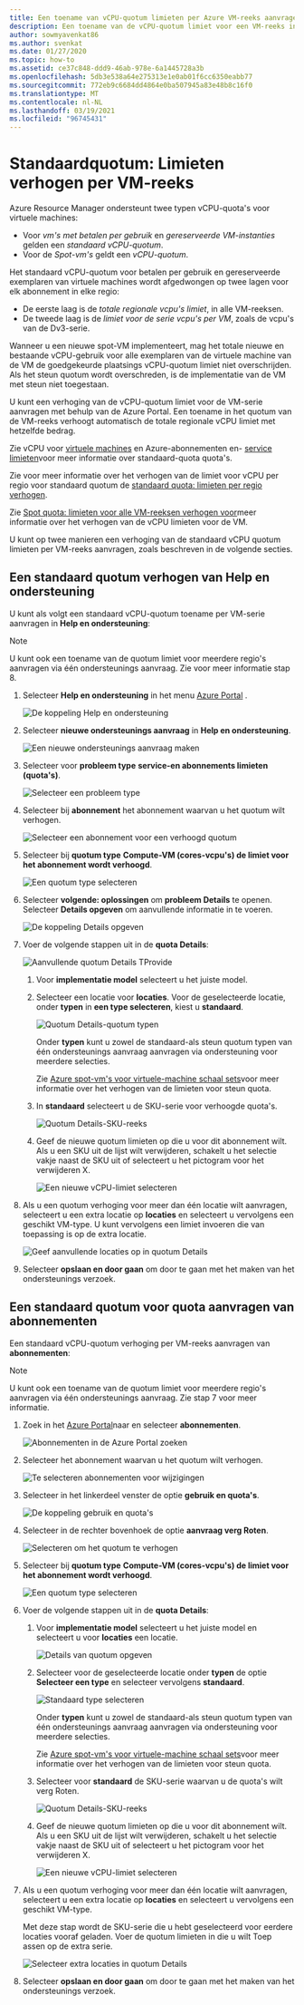 ```yaml
---
title: Een toename van vCPU-quotum limieten per Azure VM-reeks aanvragen
description: Een toename van de vCPU-quotum limiet voor een VM-reeks in het Azure Portal aanvragen, waardoor de totale regionale vCPU limiet wordt verhoogd met hetzelfde bedrag.
author: sowmyavenkat86
ms.author: svenkat
ms.date: 01/27/2020
ms.topic: how-to
ms.assetid: ce37c848-ddd9-46ab-978e-6a1445728a3b
ms.openlocfilehash: 5db3e538a64e275313e1e0ab01f6cc6350eabb77
ms.sourcegitcommit: 772eb9c6684dd4864e0ba507945a83e48b8c16f0
ms.translationtype: MT
ms.contentlocale: nl-NL
ms.lasthandoff: 03/19/2021
ms.locfileid: "96745431"
---
```

# <a name="standard-quota-increase-limits-by-vm-series"></a>Standaardquotum: Limieten verhogen per VM-reeks

Azure Resource Manager ondersteunt twee typen vCPU-quota's voor virtuele machines:

* Voor *vm's met betalen per gebruik* en *gereserveerde VM-instanties* gelden een *standaard vCPU-quotum*.
* Voor de *Spot-vm's* geldt een *vCPU-quotum*.

Het standaard vCPU-quotum voor betalen per gebruik en gereserveerde exemplaren van virtuele machines wordt afgedwongen op twee lagen voor elk abonnement in elke regio:

* De eerste laag is de *totale regionale vcpu's limiet*, in alle VM-reeksen.
* De tweede laag is de *limiet voor de serie vcpu's per VM*, zoals de vcpu's van de Dv3-serie.

Wanneer u een nieuwe spot-VM implementeert, mag het totale nieuwe en bestaande vCPU-gebruik voor alle exemplaren van de virtuele machine van de VM de goedgekeurde plaatsings vCPU-quotum limiet niet overschrijden. Als het steun quotum wordt overschreden, is de implementatie van de VM met steun niet toegestaan.

U kunt een verhoging van de vCPU-quotum limiet voor de VM-serie aanvragen met behulp van de Azure Portal. Een toename in het quotum van de VM-reeks verhoogt automatisch de totale regionale vCPU limiet met hetzelfde bedrag.

Zie vCPU voor [virtuele machines](../../virtual-machines/windows/quotas.md) en Azure-abonnementen en- [service limieten](./classic-deployment-model-quota-increase-requests.md)voor meer informatie over standaard-quota quota's.

Zie voor meer informatie over het verhogen van de limiet voor vCPU per regio voor standaard quotum de [standaard quota: limieten per regio verhogen](regional-quota-requests.md).

Zie [Spot quota: limieten voor alle VM-reeksen verhogen voor](low-priority-quota.md)meer informatie over het verhogen van de vCPU limieten voor de VM.

U kunt op twee manieren een verhoging van de standaard vCPU quotum limieten per VM-reeks aanvragen, zoals beschreven in de volgende secties.

## <a name="request-a-standard-quota-increase-from-help--support"></a>Een standaard quotum verhogen van Help en ondersteuning

U kunt als volgt een standaard vCPU-quotum toename per VM-serie aanvragen in **Help en ondersteuning**:

> [!NOTE]
> U kunt ook een toename van de quotum limiet voor meerdere regio's aanvragen via één ondersteunings aanvraag. Zie voor meer informatie stap 8.

1. Selecteer **Help en ondersteuning** in het menu [Azure Portal](https://portal.azure.com) .

   ![De koppeling Help en ondersteuning](./media/resource-manager-core-quotas-request/help-plus-support.png)

1. Selecteer **nieuwe ondersteunings aanvraag** in **Help en ondersteuning**.

    ![Een nieuwe ondersteunings aanvraag maken](./media/resource-manager-core-quotas-request/new-support-request.png)

1. Selecteer voor **probleem type** **service-en abonnements limieten (quota's)**.

   ![Selecteer een probleem type](./media/resource-manager-core-quotas-request/select-quota-issue-type.png)

1. Selecteer bij **abonnement** het abonnement waarvan u het quotum wilt verhogen.

   ![Selecteer een abonnement voor een verhoogd quotum](./media/resource-manager-core-quotas-request/select-subscription-support-request.png)

1. Selecteer bij **quotum type** **Compute-VM (cores-vcpu's) de limiet voor het abonnement wordt verhoogd**.

   ![Een quotum type selecteren](./media/resource-manager-core-quotas-request/select-quota-type.png)

1. Selecteer **volgende: oplossingen** om **probleem Details** te openen. Selecteer **Details opgeven** om aanvullende informatie in te voeren.

   ![De koppeling Details opgeven](./media/resource-manager-core-quotas-request/provide-details-link.png)

1. Voer de volgende stappen uit in de **quota Details**:

   ![Aanvullende quotum Details TProvide](./media/resource-manager-core-quotas-request/quota-details-deployment-rm-locations.png)

   1. Voor **implementatie model** selecteert u het juiste model.

   1. Selecteer een locatie voor **locaties**. Voor de geselecteerde locatie, onder **typen** in **een type selecteren**, kiest u **standaard**.

      ![Quotum Details-quotum typen](./media/resource-manager-core-quotas-request/quota-details-select-standard-type.png)

      Onder **typen** kunt u zowel de standaard-als steun quotum typen van één ondersteunings aanvraag aanvragen via ondersteuning voor meerdere selecties.

      Zie [Azure spot-vm's voor virtuele-machine schaal sets](../../virtual-machine-scale-sets/use-spot.md)voor meer informatie over het verhogen van de limieten voor steun quota.

   1. In **standaard** selecteert u de SKU-serie voor verhoogde quota's.

      ![Quotum Details-SKU-reeks](./media/resource-manager-core-quotas-request/quota-details-standard-select-series.png)

   1. Geef de nieuwe quotum limieten op die u voor dit abonnement wilt. Als u een SKU uit de lijst wilt verwijderen, schakelt u het selectie vakje naast de SKU uit of selecteert u het pictogram voor het verwijderen X.

      ![Een nieuwe vCPU-limiet selecteren](./media/resource-manager-core-quotas-request/quota-details-standard-set-vcpu-limit.png)

1. Als u een quotum verhoging voor meer dan één locatie wilt aanvragen, selecteert u een extra locatie op **locaties** en selecteert u vervolgens een geschikt VM-type. U kunt vervolgens een limiet invoeren die van toepassing is op de extra locatie.

   ![Geef aanvullende locaties op in quotum Details](./media/resource-manager-core-quotas-request/quota-details-multiple-locations.png)

1. Selecteer **opslaan en door gaan** om door te gaan met het maken van het ondersteunings verzoek.

## <a name="request-a-standard-quota-increase-from-subscriptions"></a>Een standaard quotum voor quota aanvragen van abonnementen

Een standaard vCPU-quotum verhoging per VM-reeks aanvragen van **abonnementen**:

> [!NOTE]
> U kunt ook een toename van de quotum limiet voor meerdere regio's aanvragen via één ondersteunings aanvraag. Zie stap 7 voor meer informatie.

1. Zoek in het [Azure Portal](https://portal.azure.com)naar en selecteer **abonnementen**.

   ![Abonnementen in de Azure Portal zoeken](./media/resource-manager-core-quotas-request/search-for-subscriptions.png)

1. Selecteer het abonnement waarvan u het quotum wilt verhogen.

   ![Te selecteren abonnementen voor wijzigingen](./media/resource-manager-core-quotas-request/select-subscription-change-quota.png)

1. Selecteer in het linkerdeel venster de optie **gebruik en quota's**.

   ![De koppeling gebruik en quota's](./media/resource-manager-core-quotas-request/select-usage-plus-quotas.png)

1. Selecteer in de rechter bovenhoek de optie **aanvraag verg Roten**.

   ![Selecteren om het quotum te verhogen](./media/resource-manager-core-quotas-request/request-increase-from-subscription.png)

1. Selecteer bij **quotum type** **Compute-VM (cores-vcpu's) de limiet voor het abonnement wordt verhoogd**.

   ![Een quotum type selecteren](./media/resource-manager-core-quotas-request/select-quota-type.png)

1. Voer de volgende stappen uit in de **quota Details**:

   1. Voor **implementatie model** selecteert u het juiste model en selecteert u voor **locaties** een locatie.

      ![Details van quotum opgeven](./media/resource-manager-core-quotas-request/quota-details-deployment-rm-locations.png)

   1. Selecteer voor de geselecteerde locatie onder **typen** de optie **Selecteer een type** en selecteer vervolgens **standaard**.

      ![Standaard type selecteren](./media/resource-manager-core-quotas-request/quota-details-select-standard-type.png)

      Onder **typen** kunt u zowel de standaard-als steun quotum typen van één ondersteunings aanvraag aanvragen via ondersteuning voor meerdere selecties.

      Zie [Azure spot-vm's voor virtuele-machine schaal sets](../../virtual-machine-scale-sets/use-spot.md)voor meer informatie over het verhogen van de limieten voor steun quota.

   1. Selecteer voor **standaard** de SKU-serie waarvan u de quota's wilt verg Roten.

      ![Quotum Details-SKU-reeks](./media/resource-manager-core-quotas-request/quota-details-standard-select-series.png)

   1. Geef de nieuwe quotum limieten op die u voor dit abonnement wilt. Als u een SKU uit de lijst wilt verwijderen, schakelt u het selectie vakje naast de SKU uit of selecteert u het pictogram voor het verwijderen X.

      ![Een nieuwe vCPU-limiet selecteren](./media/resource-manager-core-quotas-request/quota-details-standard-set-vcpu-limit.png)

1. Als u een quotum verhoging voor meer dan één locatie wilt aanvragen, selecteert u een extra locatie op **locaties** en selecteert u vervolgens een geschikt VM-type.

   Met deze stap wordt de SKU-serie die u hebt geselecteerd voor eerdere locaties vooraf geladen. Voer de quotum limieten in die u wilt Toep assen op de extra serie.

   ![Selecteer extra locaties in quotum Details](./media/resource-manager-core-quotas-request/quota-details-multiple-locations.png)

1. Selecteer **opslaan en door gaan** om door te gaan met het maken van het ondersteunings verzoek.